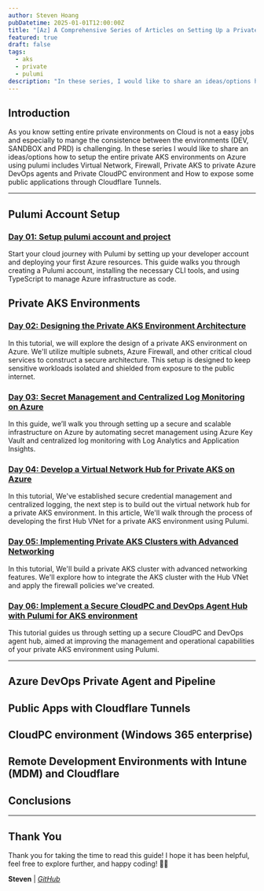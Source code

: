 ```yaml
---
author: Steven Hoang
pubDatetime: 2025-01-01T12:00:00Z
title: "[Az] A Comprehensive Series of Articles on Setting Up a Private AKS Environment on Azure with Pulumi"
featured: true
draft: false
tags:
  - aks
  - private
  - pulumi
description: "In these series, I would like to share an ideas/options how to setup the entire private AKS environments on Azure using pulumi includes Virtual Network, Firewall, Private AKS to private Azure DevOps agents and Private CloudPC environment and How to expose some public applications through Cloudflare Tunnels."
---
```


## Introduction

As you know setting entire private environments on Cloud is not a easy jobs and especially to mange the consistence between the environments (DEV, SANDBOX and PRD) is challenging.
In these series I would like to share an ideas/options how to setup the entire private AKS environments on Azure using pulumi includes Virtual Network, Firewall, Private AKS to private Azure DevOps agents
and Private CloudPC environment and How to expose some public applications through Cloudflare Tunnels.

---

## Pulumi Account Setup

### [Day 01: Setup pulumi account and project](/posts/az-01-pulumi-setup-developer-account)

Start your cloud journey with Pulumi by setting up your developer account and deploying your first Azure resources.
This guide walks you through creating a Pulumi account, installing the necessary CLI tools, and using TypeScript to manage Azure infrastructure as code.

## Private AKS Environments

### [Day 02: Designing the Private AKS Environment Architecture](/posts/az-02-pulumi-private-ask-env-architecture)

In this tutorial, we will explore the design of a private AKS environment on Azure. We'll utilize multiple subnets, Azure Firewall, and other critical cloud services to construct a secure architecture.
This setup is designed to keep sensitive workloads isolated and shielded from exposure to the public internet.

### [Day 03: Secret Management and Centralized Log Monitoring on Azure](/posts/az-03-pulumi-private-ask-credential-log-management)

In this guide, we’ll walk you through setting up a secure and scalable infrastructure on Azure by automating secret management using Azure Key Vault and centralized log monitoring with Log Analytics and Application Insights.

### [Day 04: Develop a Virtual Network Hub for Private AKS on Azure](/posts/az-04-pulumi-private-aks-hub-vnet-development)

In this tutorial, We've established secure credential management and centralized logging, the next step is to build out the virtual network hub for a private AKS environment.
In this article, We'll walk through the process of developing the first Hub VNet for a private AKS environment using Pulumi.

### [Day 05: Implementing Private AKS Clusters with Advanced Networking](/posts/az-05-pulumi-private-aks-cluster-env)

In this tutorial, We'll build a private AKS cluster with advanced networking features.
We'll explore how to integrate the AKS cluster with the Hub VNet and apply the firewall policies we've created.

### [Day 06: Implement a Secure CloudPC and DevOps Agent Hub with Pulumi for AKS environment](/posts/az-06-pulumi-private-aks-cloudpc-hub)

This tutorial guides us through setting up a secure CloudPC and DevOps agent hub, aimed at improving the management and operational capabilities of your private AKS environment using Pulumi.

---

## Azure DevOps Private Agent and Pipeline

## Public Apps with Cloudflare Tunnels

## CloudPC environment (Windows 365 enterprise)

## Remote Development Environments with Intune (MDM) and Cloudflare

## Conclusions

---

## Thank You

Thank you for taking the time to read this guide! I hope it has been helpful, feel free to explore further, and happy coding! 🌟✨

**Steven** | _[GitHub](https://github.com/baoduy)_
